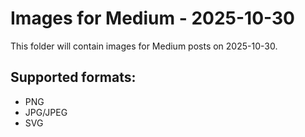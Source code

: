 # Images for Medium - 2025-10-30

This folder will contain images for Medium posts on 2025-10-30.

## Supported formats:
- PNG
- JPG/JPEG
- SVG
